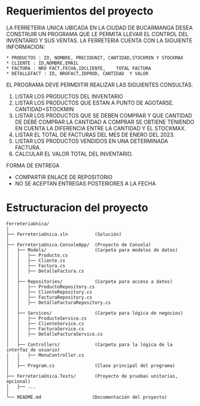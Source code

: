 # Requerimientos del proyecto

LA FERRETERIA UNICA UBICADA EN LA CIUDAD DE BUCARMANGA DESEA CONSTRUIR UN PROGRAMA
QUE LE PERMITA LLEVAR EL CONTROL DEL INVENTARIO Y SUS VENTAS. LA FERRETERIA CUENTA CON
LA SIGUIENTE INFORMACION:

    * PRODUCTOS : ID, NOMBRE, PRECIOUNIT, CANTIDAD,STOCKMIN Y STOCKMAX
    * CLIENTE : ID,NOMBRE,EMAIL
    * FACTURA : NRO FACT,FECHA,IDCLIENTE,    TOTAL FACTURA
    * DETALLEFACT : ID, NROFACT,IDPROD, CANTIDAD  Y VALOR

EL PROGRAMA DEVE PERMDITIR REALIZAR LAS SIGUIENTES CONSULTAS.

1. LISTAR LOS PRODUCTOS DEL INVENTARIO
2. LISTAR LOS PRODUCTOS QUE ESTAN A PUNTO DE AGOTARSE. CANTIDAD<STOCKMIN
3. LISTAR LOS PRODUCTOS QUE SE DEBEN COMPRAR Y QUE CANTIDAD DE DEBE COMPRAR
LA CANTIDAD A COMPRAR SE OBTIENE TENIENDO EN CUENTA LA DIFERENCIA ENTRE LA
CANTIDAD Y EL STOCKMAX.
4. LISTAR EL TOTAL DE FACTURAS DEL MES DE ENERO DEL 2023.
5. LISTAR LOS PRODUCTOS VENDIDOS EN UNA DETERMINADA FACTURA.
6. CALCULAR EL VALOR TOTAL DEL INVENTARIO.


FORMA DE ENTREGA
* COMPARTIR ENLACE DE REPOSITORIO
* NO SE ACEPTAN ENTREGAS POSTERIORES A LA FECHA


# Estructuracion del proyecto

```
FerreteriaUnica/
│
├── FerreteriaUnica.sln          (Solución)
│
├── FerreteriaUnica.ConsoleApp/  (Proyecto de Consola)
│   ├── Models/                  (Carpeta para modelos de datos)
│   │   ├── Producto.cs
│   │   ├── Cliente.cs
│   │   ├── Factura.cs
│   │   ├── DetalleFactura.cs
│   │
│   ├── Repositories/            (Carpeta para acceso a datos)
│   │   ├── ProductoRepository.cs
│   │   ├── ClienteRepository.cs
│   │   ├── FacturaRepository.cs
│   │   ├── DetalleFacturaRepository.cs
│   │
│   ├── Services/                (Carpeta para lógica de negocios)
│   │   ├── ProductoService.cs
│   │   ├── ClienteService.cs
│   │   ├── FacturaService.cs
│   │   ├── DetalleFacturaService.cs
│   │
│   ├── Controllers/             (Carpeta para la lógica de la interfaz de usuario)
│   │   ├── MenuController.cs
│   │
│   ├── Program.cs               (Clase principal del programa)
│
├── FerreteriaUnica.Tests/       (Proyecto de pruebas unitarias, opcional)
│   ├── ...
│
└── README.md                   (Documentación del proyecto)

```

